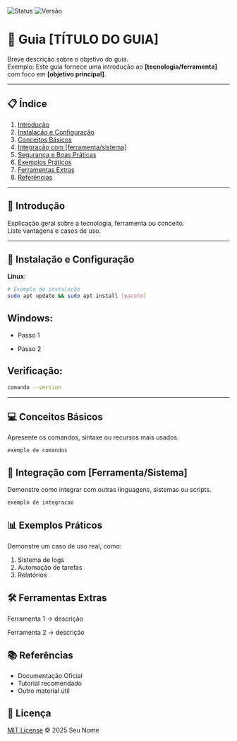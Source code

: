 ![Status](https://img.shields.io/badge/status-em%20andamento-yellow)
![Versão](https://img.shields.io/badge/version-0.1-blue)

# 📖 Guia [TÍTULO DO GUIA]

Breve descrição sobre o objetivo do guia.  
Exemplo: Este guia fornece uma introdução ao **[tecnologia/ferramenta]** com foco em **[objetivo principal]**.

---

## 📋 Índice
1. [Introdução](#-introdução)  
2. [Instalação e Configuração](#-instalação-e-configuração)  
3. [Conceitos Básicos](#-conceitos-básicos)  
4. [Integração com [ferramenta/sistema]](#-integração-com)  
5. [Segurança e Boas Práticas](#-segurança-e-boas-práticas)  
6. [Exemplos Práticos](#-exemplos-práticos)  
7. [Ferramentas Extras](#-ferramentas-extras)  
8. [Referências](#-referências)  

---

## 🚀 Introdução
Explicação geral sobre a tecnologia, ferramenta ou conceito.  
Liste vantagens e casos de uso.  

---

## 🔧 Instalação e Configuração
**Linux**:
```bash
# Exemplo de instalação
sudo apt update && sudo apt install [pacote]
```

## Windows:

- Passo 1

- Passo 2

## Verificação:
```bash
comando --version
```
---

## 💻 Conceitos Básicos

Apresente os comandos, sintaxe ou recursos mais usados.

```bash
exemplo de comandos
```

## 📝 Integração com [Ferramenta/Sistema]

Demonstre como integrar com outras linguagens, sistemas ou scripts.

```bash
exemplo de integracao
```

## 📊 Exemplos Práticos

Demonstre um caso de uso real, como:

1. Sistema de logs
2. Automação de tarefas
3. Relatórios

## 🛠️ Ferramentas Extras

Ferramenta 1 → descrição

Ferramenta 2 → descrição

## 📚 Referências

- Documentação Oficial
- Tutorial recomendado
- Outro material útil

## 📜 Licença
[MIT License](https://github.com/Pauloxc6/guias-programcao/blob/main/LICENSE) © 2025 Seu Nome


